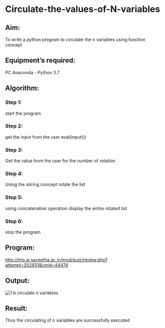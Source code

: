# Circulate-the-values-of-N-variables
## Aim:
To write a python program to circulate the n variables using function concept
## Equipment’s required:
PC
Anaconda - Python 3.7
## Algorithm: 
### Step 1: 
start the program
### Step 2: 
get the input from the user eval(input())
### Step 3: 
Get the value from the user for the number of rotation
### Step 4: 
Using the slicing concept rotate the list

### Step 5: 
using concatenation operation display the entire rotated list

### Step 6: 
stop the program
## Program:
http://lms.ai.saveetha.ac.in/mod/quiz/review.php?attempt=202831&cmid=44474

## Output:
![1 b circulate n variables](https://github.com/vinnush147/Circulate-the-values-of-N-variables/assets/147139234/78357b7b-e13f-4857-a238-5c0baa37e7de)


## Result:
Thus the circulating of n variables are successfully executed

